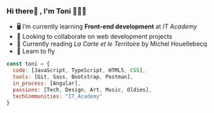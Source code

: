 ### Hi there👋 , I'm Toni 👨🏻‍💻 

- 🖥 I’m currently learning <b>Front-end development</b> at <em>IT Academy</em>
- 💭 Looking to collaborate on web development projects
- 📖 Currently reading <em>La Carte et le Territoire</em> by Michel Houellebecq
- 🚀 Learn to fly 

```javascript
const toni = {
  code: [JavaScript, TypeScript, HTML5, CSS],
  tools: [Git, Sass, Bootstrap, Postman],
  in_process: [Angular],
  passions: [Tech, Design, Art, Music, Oldies],
  techCommunities: "IT_Academy"
}
```

<!--
**tonimjdev/tonimjdev** is a ✨ _special_ ✨ repository because its `README.md` (this file) appears on your GitHub profile.

Here are some ideas to get you started:

- 🔭 I’m currently working on ...
- 🌱 I’m currently learning ...
- 👯 I’m looking to collaborate on ...
- 🤔 I’m looking for help with ...
- 💬 Ask me about ...
- 📫 How to reach me: ...
- 😄 Pronouns: ...
- ⚡ Fun fact: ...
-->
